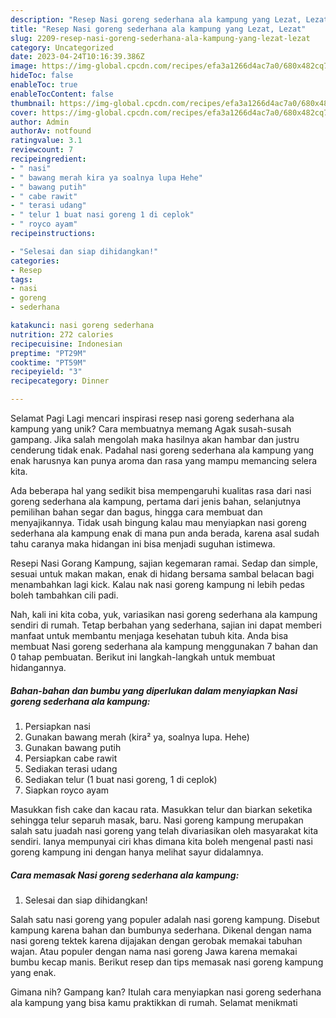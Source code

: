 ```yaml
---
description: "Resep Nasi goreng sederhana ala kampung yang Lezat, Lezat"
title: "Resep Nasi goreng sederhana ala kampung yang Lezat, Lezat"
slug: 2209-resep-nasi-goreng-sederhana-ala-kampung-yang-lezat-lezat
category: Uncategorized
date: 2023-04-24T10:16:39.386Z
image: https://img-global.cpcdn.com/recipes/efa3a1266d4ac7a0/680x482cq70/nasi-goreng-sederhana-ala-kampung-foto-resep-utama.jpg
hideToc: false
enableToc: true
enableTocContent: false
thumbnail: https://img-global.cpcdn.com/recipes/efa3a1266d4ac7a0/680x482cq70/nasi-goreng-sederhana-ala-kampung-foto-resep-utama.jpg
cover: https://img-global.cpcdn.com/recipes/efa3a1266d4ac7a0/680x482cq70/nasi-goreng-sederhana-ala-kampung-foto-resep-utama.jpg
author: Admin
authorAv: notfound
ratingvalue: 3.1
reviewcount: 7
recipeingredient:
- " nasi"
- " bawang merah kira ya soalnya lupa Hehe"
- " bawang putih"
- " cabe rawit"
- " terasi udang"
- " telur 1 buat nasi goreng 1 di ceplok"
- " royco ayam"
recipeinstructions:

- "Selesai dan siap dihidangkan!"
categories:
- Resep
tags:
- nasi
- goreng
- sederhana

katakunci: nasi goreng sederhana 
nutrition: 272 calories
recipecuisine: Indonesian
preptime: "PT29M"
cooktime: "PT59M"
recipeyield: "3"
recipecategory: Dinner

---
```



Selamat Pagi Lagi mencari inspirasi resep nasi goreng sederhana ala kampung yang unik? Cara membuatnya memang Agak susah-susah gampang. Jika salah mengolah maka hasilnya akan hambar dan justru cenderung tidak enak. Padahal nasi goreng sederhana ala kampung yang enak harusnya kan punya aroma dan rasa yang mampu memancing selera kita.


Ada beberapa hal yang sedikit bisa mempengaruhi kualitas rasa dari nasi goreng sederhana ala kampung, pertama dari jenis bahan, selanjutnya pemilihan bahan segar dan bagus, hingga cara membuat dan menyajikannya. Tidak usah bingung kalau mau menyiapkan nasi goreng sederhana ala kampung enak di mana pun anda berada, karena asal sudah tahu caranya maka hidangan ini bisa menjadi suguhan istimewa.

Resepi Nasi Gorang Kampung, sajian kegemaran ramai. Sedap dan simple, sesuai untuk makan makan, enak di hidang bersama sambal belacan bagi menambahkan lagi kick. Kalau nak nasi goreng kampung ni lebih pedas boleh tambahkan cili padi.


Nah, kali ini kita coba, yuk, variasikan nasi goreng sederhana ala kampung sendiri di rumah. Tetap berbahan yang sederhana, sajian ini dapat memberi manfaat untuk membantu menjaga kesehatan tubuh kita. Anda bisa membuat Nasi goreng sederhana ala kampung menggunakan 7 bahan dan 0 tahap pembuatan. Berikut ini langkah-langkah untuk membuat hidangannya.

<!--inarticleads1-->

##### Bahan-bahan dan bumbu yang diperlukan dalam menyiapkan Nasi goreng sederhana ala kampung:

1. Persiapkan  nasi
1. Gunakan  bawang merah (kira² ya, soalnya lupa. Hehe)
1. Gunakan  bawang putih
1. Persiapkan  cabe rawit
1. Sediakan  terasi udang
1. Sediakan  telur (1 buat nasi goreng, 1 di ceplok)
1. Siapkan  royco ayam


Masukkan fish cake dan kacau rata. Masukkan telur dan biarkan seketika sehingga telur separuh masak, baru. Nasi goreng kampung merupakan salah satu juadah nasi goreng yang telah divariasikan oleh masyarakat kita sendiri. Ianya mempunyai ciri khas dimana kita boleh mengenal pasti nasi goreng kampung ini dengan hanya melihat sayur didalamnya. 

<!--inarticleads2-->

##### Cara memasak Nasi goreng sederhana ala kampung:


1. Selesai dan siap dihidangkan!

Salah satu nasi goreng yang populer adalah nasi goreng kampung. Disebut kampung karena bahan dan bumbunya sederhana. Dikenal dengan nama nasi goreng tektek karena dijajakan dengan gerobak memakai tabuhan wajan. Atau populer dengan nama nasi goreng Jawa karena memakai bumbu kecap manis. Berikut resep dan tips memasak nasi goreng kampung yang enak. 

Gimana nih? Gampang kan? Itulah cara menyiapkan nasi goreng sederhana ala kampung yang bisa kamu praktikkan di rumah. Selamat menikmati
